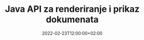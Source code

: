 ---
############################# Static ############################
layout: "product"
date: 2022-02-23T12:00:00+02:00
draft: false

lang: hr
product: "Viewer"
product_tag: "viewer"
platform: "Java"
platform_tag: "java"

############################# Head ############################
head_title: "Java Document Viewer API za PDF Word Excel HTML slike i e-poštu"
head_description: "Java preglednik dokumenata i API za renderiranje datoteka. Dodajte PDF preglednik, Word preglednik, Excel preglednik, preglednik slika, HTML preglednik, preglednik e-pošte u Java aplikacijama."

############################# Header ############################
title: "Java API za renderiranje i prikaz dokumenata"
description: "Biblioteka preglednika dokumenata za razvoj Java aplikacija koje izvorno prikazuju, pregledavaju i manipuliraju dokumentima u više formata koji podržavaju više od 170 formata datoteka."
button:
    enable: true
    icon: "fas fa-arrow-down"
    label: "Download Free Trial"
    link: "https://downloads.groupdocs.com/viewer/java"

############################# SubMenu ############################
submenu:
    enable: true
    
    left:
        img_alt: "GroupDocs.Viewer for Java"
        image: "https://www.groupdocs.cloud/templates/groupdocs/images/product-logos/groupdocs-viewer-java.png"
        product: "GroupDocs.Viewer"
        platform: "Java"

    middle:
        button:
            # button loop
            - link: "#overview"
              text: "Pregled"

            # button loop
            - link: "#features"
              text: "Značajke"

            # button loop
            - link: "#support"
              text: "podrška"

            # button loop
            - link: "https://products.groupdocs.app/viewer/total"
              text: "Demo uživo"

            # button loop
            - link: "https://purchase.groupdocs.com/pricing/viewer/java"
              text: "Cijene"

    right:
        link_download: "https://releases.groupdocs.com/viewer/java/"
        link_learn: "https://docs.groupdocs.com/viewer/java/"
        link_buy: "https://purchase.groupdocs.com"

############################# Overview ############################
overview:
    enable: true
    content: |
      GroupDocs.Viewer za Javu kombinira snažan skup API-ja preglednika dokumenata za prikaz slika i formata dokumenata u vašim Java aplikacijama bez potrebe za instaliranjem dodatnog softvera. Izvorno rasterizira dokumente i pretvara ih u SVG+HTML+CSS kako bi poboljšao kvalitetu gledanja dokumenata dok isporučuje istiniti tekst, ispis visoke vjernosti. Korištenje API-ja za renderiranje dokumenata – brzo pregledajte PDF, HTML, XML, Microsoft Office Word, Excel radne listove, PowerPoint prezentacije, Outlook e-poštu, Visio dijagrame, Project, metadatoteke, slike i razne druge formate datoteka s lakoćom i manje programskih opasnosti. Također može prikazati datoteke zaštićene lozinkom i omogućiti prikaz dokumenta kao HTML, slike ili PDF obrasca nakon renderiranja. Naša biblioteka preglednika datoteka prilično je prilagodljiva jer vam omogućuje prikaz cijelog dokumenta ili njegovo djelomično renderiranje kako biste ubrzali proces. Putem API-ja GroupDocs.Viewer za Java možete pregledavati stranice, određeni raspon ćelija u proračunskoj tablici ili čak prikazati pojedinačni sloj dokumenta u formatima kao što su PDF i CAD.  

      GroupDocs.Viewer za Java API omogućuje prikaz dokumenata sa/bez komentara ili komentara za podržane formate datoteka. Također vam omogućuje dodavanje prilagođenih direktorija fontova i izdvajanje osnovnih informacija o dokumentu kao što su FileType, Extension, Name, PageCount itd.  

      GroupDocs.Viewer za Javu kompatibilan je sa svim verzijama Jave i podržava popularne operativne sustave (Windows, Linux, macOS) koji mogu pokretati Java runtime.
    tabs:
      enable: true
      
      ## TAB ONE ##
      tab_one:
        description: |
          Slijedi pregled GroupDocs.Viewer za Javu:
      
        right:
          enable: true
          icon: "fab fa-html5"
          title: "Pregled"
          content: |
            * Prikaz 170+ vrsta dokumenata 
            * Preuzmite HTML, sliku, PDF verziju 
            * Zakreni i promijeni redoslijed 
            * Primijeni vodeni žig 
            * Predmemorija za brzi proces 
            * Dodajte prilagođene fontove 
            * Primijenite standarde kodiranja 
            * Rukovatelj prilagođenim ulaznim podacima 
            * Renderiranje s praćenjem promjena 
            * Prikaz kao odgovarajući HTML 
            * Renderirajte PDF i CAD slojeve 
            * Renderiraj zaštićene datoteke 
      
      ## TAB TWO ##
      tab_two:
        description: |
          GroupDocs.Viewer za Javu podržava sve popularne formate dokumenata uključujući: Microsoft Office, slike, dijagrame i mnoge druge.

        left:
          enable: true
          table:
            # table loop
            - title: "Microsoft Office"
              content: |
                * **Word:** DOC, DOCX, DOCM, DOT, DOTX, DOTM, RTF, TXT
                * **Excel:** XLS, XLSX, XLSM, XLSB, XLTM, XLT, XLTM, XLTX, XLAM, SXC, SpreadsheetML
                * **PowerPoint:** PPT, PPTX, PPS, PPSX, PPSM, POT, POTM, POTX, PPTM
                * **Visio:** VSD, VDX, VSS, VSSX, VSX, VST, VSTX, VTX, VSDX, VDW, VSTM, VSSM, VSDM
                * **Project:** MPP, MPT, MPX
                * **Outlook:** MSG, EML, EMLX, PST, OST
                * **OneNote:** ONE

            # table loop
            - title: "Ostali formati"
              content: |
                * **Datoteke izgleda stranice:** PDF, TEX, XPS, OXPS
                * **OpenDocument:** ODT, OTT, ODS, ODP, OTP, OTS, ODG, OTG, FODP, FODG
                * **Vrijednosti odvojene razdjelnicima:** CSV, TSV
                * **mreža:** HTML, MHT, MHTML
                * **Metafile:** WMF, EMF, CGM, EMZ, WMZ
                * **PostScript:** PS, EPS
                * **Arhiva:** ZIP, TAR, BZ2, GZ, RAR, RAR5
                * **Razni:** OBJ, EPUB, MOBI, DjVu, XML, VCF, VCARD, NUMBERS, NSF

        right:
          enable: true
          table:
            # table loop
            - title: "Slike, grafike i dijagrami"
              content: |
                * **Slike:** BMP, GIF, JPG, PNG, TIFF, WebP, DNG, DIB
                * **Windows ikona:** ICO
                * **Skalabilna vektorska grafika:** SVG, CDR, CMX, IGS, SVGZ
                * **Jpeg2000:** JP2, J2C, J2K, JPC, JPF, JPX, JPM
                * **Adobe Photoshop:** PSD, PSB
                * **Jezik naredbi pisača:** PCL
                * **Stereo litografija (3D ispis):** STL
                * **Nastava temelja industrije:** IFC
                * **Medicinska slika:** DICOM
                * **Ploter dokumenti:** PLT, HPG
                * **Autodesk Design web formati:** DWF, DWG
                * **AutoCAD Crtanje:** DWT, IFC, STL, CF2
                * **DGN temeljen na ISFF-u (V7):** DGN

            # table loop
            - title: "Formati programskih jezika"
              content: |
                * **C/C++/C# datoteke:** C, CC, C# , CPP, CXX, CS, H, HH, M, MM
                * **Java/JavaScript datoteke:** JAVA, JS, JSON, PROPERTIES
                * **Razni:** VB, PHP, SQL, PL, PY, PV, RB, RST, SASS, SCALA, SCM, SCRIPT, AS, AS3, ASM, BAT, CMAKE, CSS, DIFF, ERB, GROOVY, HAML, LESS, LOG, M, MAKE, MD, ML, MM, SH, SML, VIM, YAML

      ## TAB THREE ##
      tab_three:
        description: |
          GroupDocs.Viewer za Javu podržava sljedeće operativne sustave, okvire i upravitelje paketa:
        
        left:
          enable: true
          table:
            # table loop
            - icon: "fab fa-windows"
              title: "Operacijski sustavi"
              content: |
                * Microsoft Windows Server 2003 i noviji 
                * Microsoft Windows XP i noviji 
                * Microsoft Windows 10 i 11 
                * Linux (Ubuntu, OpenSUSE, CentOS i drugi) 
                * Mac OS X 

            # table loop
            - icon: "fas fa-code"
              title: "Podržani okviri"
              content: |
                * J2SE 8.0 (1.8) ili noviji (na primjer Java 17) 

        right:
          enable: true
          table:
            # table loop
            - icon: "fas fa-cogs"
              title: "Razvojna okruženja"
              content: |
                * NetBeans
                * IntelliJ IDEA
                * Eclipse

            # table loop
            - icon: "fas fa-tools"
              title: "Alat za automatizaciju izrade"
              content: |
                * Maven
                * Gradle

############################# Features ############################
features:
    enable: true
    title: "GroupDocs.Viewer za Java značajke"

    feature:
      # feature loop
      - icon: "fas fa-copy"
        content: "Preglednik za HTML, PDF, slike, Word, Excel i druge formate dokumenata"

      # feature loop
      - icon: "fas fa-eye"
        content: "Renderirajte datoteke AutoCAD crteža (DWG) u SVG format"

      # feature loop
      - icon: "fas fa-bolt"
        content: "Podesite boju pozadine konvertirane datoteke"
      
      # feature loop
      - icon: "fas fa-file-powerpoint"
        content: "Rasterizirajte i pretvorite dokumente u SVG, HTML i CSS"

      # feature loop
      - icon: "fas fa-code"
        content: "Dobijte HTML, slikovnu ili PDF prezentaciju dokumenata kroz renderiranje"

      # feature loop
      - icon: "fas fa-cloud"
        content: "Predmemorirane verzije dokumenata za brže učitavanje"

      # feature loop
      - icon: "fas fa-remove-format"
        content: "Konfigurirajte prilagođene imenike fontova"

      # feature loop
      - icon: "fas fa-comment-slash"
        content: "Primijenite standarde kodiranja na Word, Excel i dokumente e-pošte"

      # feature loop
      - icon: "fas fa-location-arrow"
        content: "Daljinski renderirajte dokumente na FTP ili Cloud Storage"

      # feature loop
      - icon: "fas fa-border-all"
        content: "Uklonite ili zadržite komentare i komentare tijekom renderiranja"

      # feature loop
      - icon: "fas fa-wrench"
        content: "Prikažite stranice dokumenta kao zasebne HTML stranice"

      # feature loop
      - icon: "fas fa-columns"
        content: "Renderiraj skrivene slajdove i stranice i primijeni promjenu redoslijeda stranica na renderirani dokument"

      # feature loop
      - icon: "fas fa-file-word"
        content: "Prikaz raspona stranica, određenih stranica ili svih stranica u HTML"

      # feature loop
      - icon: "fas fa-envelope"
        content: "Prikažite ili sakrijte komentare dokumenta"

      # feature loop
      - icon: "fas fa-print"
        content: "Stvorite responzivni HTML za neke formate dokumenata putem renderiranja"

      # feature loop
      - icon: "fas fa-file-archive"
        content: "Smanjite rezultirajuću veličinu datoteke prikazanog HTML-a isključivanjem fontova"

      # feature loop
      - icon: "fas fa-lock"
        content: "Uklonite komentare, dodatne razmake itd. kako biste smanjili izlazni HTML i CSS"

      # feature loop
      - icon: "fas fa-file-code"
        content: "Koristite koordinate izvornog dokumenta za čitanje sadržanog teksta"
      
      # feature loop
      - icon: "fas fa-fill-drip"
        content: "Prikaži/sakrij obrub ćelije u Excel listovima prikazanog izlaza"

      # feature loop
      - icon: "fas fa-file-excel"
        content: "Renderirajte određeni broj redaka svake stranice u Excel listu"

      # feature loop
      - icon: "fas fa-heading"
        content: "Renderirajte model i sve rasporede koji nisu prazni ili određeni izgled CAD datoteke"

      # feature loop
      - icon: "fas fa-project-diagram"
        content: "Prikazujte stavke u Outlook podatkovnim datotekama (OST/PST) kao PDF"

      # feature loop
      - icon: "fas fa-cube"
        content: "Prikaz pločica ili prikaz prema koordinatama CAD dokumenata kao slika, HTML ili PDF"

      # feature loop
      - icon: "fab fa-uncharted"
        content: "Postavite ograničenja ispisa prilikom iscrtavanja u PDF"

    more_feature:
      # more_feature_loop
      - title: "Učinkovit i pouzdan API za pregledavanje dokumenata"
        content: |
          GroupDocs.Viewer za Java API može se koristiti za pregled, renderiranje i prikaz dokumenata više od 150 različitih formata datoteka. To se radi pouzdano i učinkovito dok sadržaj i struktura dokumenta ostaju netaknuti. Sljedeći primjer pokazuje razinu lakoće s kojom GroupDocs.Viewer za Java API prikazuje DOCX datoteku kao slikovnu datoteku pomoću Jave:

          ```java
          // Initialize Viewer
          Viewer viewer = new Viewer("invoice.docx");
          // Create view options
          PdfViewOptions viewOptions = new PdfViewOptions();
          // Convert file to PDF and check the output in the current directory
          viewer.view(viewOptions);
          ```
      # more_feature_loop
      - title: "Izvršite transformacije tijekom renderiranja dokumenata"
        content: "GroupDocs.Viewer za Java API nudi vam različite mogućnosti transformacije koje se mogu primijeniti na prikazani dokument za prilagođeniji pogled i prikaz. Stranice možete rotirati odabirom kuta. Možete redoslijed prikazanih stranica. Primijenite određeni tekst kao vodeni žig na prikazane stranice ili slike. Kroz GroupDocs.Viewer za Java API, također imate mogućnost dodavanja prilagođenih fontova u dokument koji se prikazuje."

      # more_feature_loop
      - title: "Rad s privicima e-pošte"
        content: "GroupDocs.Viewer za Java API omogućuje dohvaćanje određenih ili svih privitaka e-pošte. Nakon što dobijete potrebne privitke e-pošte, te priložene datoteke možete pretvoriti u slike ili HTML."

############################# Support ############################
support:
    enable: true

############################# Solutions ##########################
solutions:
    enable: true
    title: "GroupDocs.Viewer nudi API-je za pregledavanje dokumenata za druga popularna razvojna okruženja"

    solution:
        # solution loop
        - img_alt: "GroupDocs.Viewer for .NET"
          image: "https://www.groupdocs.cloud/templates/groupdocs/images/product-logos/groupdocs-viewer-net.png"
          product: "GroupDocs.Viewer"
          platform: ".NET"
          link: "/viewer/net/"

############################# Back to top ##########################
back_to_top:
  enable: true
---